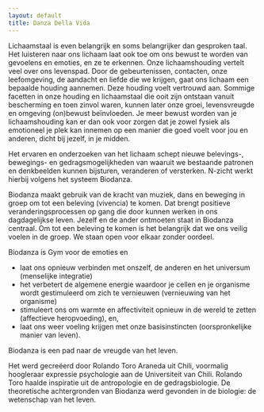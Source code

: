 ```yaml
---
layout: default
title: Danza Della Vida
---
```


Lichaamstaal is even belangrijk en soms belangrijker dan gesproken taal. Het luisteren naar ons lichaam laat ook toe om ons bewust te worden van gevoelens en emoties, en ze te erkennen. Onze lichaamshouding vertelt veel over ons levenspad. Door de gebeurtenissen, contacten, onze leefomgeving, de aandacht en liefde die we krijgen, gaat ons lichaam een bepaalde houding aannemen. Deze houding voelt vertrouwd aan. Sommige facetten in onze houding en lichaamstaal die ooit zijn ontstaan vanuit bescherming en toen zinvol waren, kunnen later onze groei, levensvreugde en omgeving (on)bewust beïnvloeden. Je meer bewust worden van je lichaamshouding kan er dan ook voor zorgen dat je zowel fysiek als emotioneel je plek kan innemen op een manier die goed voelt voor jou en anderen, dicht bij jezelf, in je midden.

Het ervaren en onderzoeken van het lichaam schept nieuwe belevings-, bewegings- en gedragsmogelijkheden van waaruit we bestaande patronen en denkbeelden kunnen bijsturen, veranderen of versterken. N-zicht werkt hierbij volgens het systeem Biodanza.

Biodanza maakt gebruik van de kracht van muziek, dans en beweging in groep om tot een beleving (vivencia) te komen. Dat brengt positieve veranderingsprocessen op gang die door kunnen werken in ons dagdagelijkse leven. Jezelf en de ander ontmoeten staat in Biodanza centraal. Om tot een beleving te komen is het belangrijk dat we ons veilig voelen in de groep. We staan open voor elkaar zonder oordeel.

Biodanza is Gym voor de emoties en

- laat ons opnieuw verbinden met onszelf, de anderen en het universum (menselijke integratie)
- het verbetert de algemene energie waardoor je cellen en je organisme wordt gestimuleerd om zich te vernieuwen (vernieuwing van het organisme)
- stimuleert ons om warmte en affectiviteit opnieuw in de wereld te zetten (affectieve heropvoeding), en,
- laat ons weer voeling krijgen met onze basisinstincten (oorspronkelijke manier van leven).

Biodanza is een pad naar de vreugde van het leven.

Het werd gecreëerd door Rolando Toro Araneda uit Chili, voormalig hoogleraar expressie psychologie aan de Universiteit van Chili. Rolando Toro haalde inspiratie uit de antropologie en de gedragsbiologie. De theoretische achtergronden van Biodanza werd gevonden in de biologie: de wetenschap van het leven.


